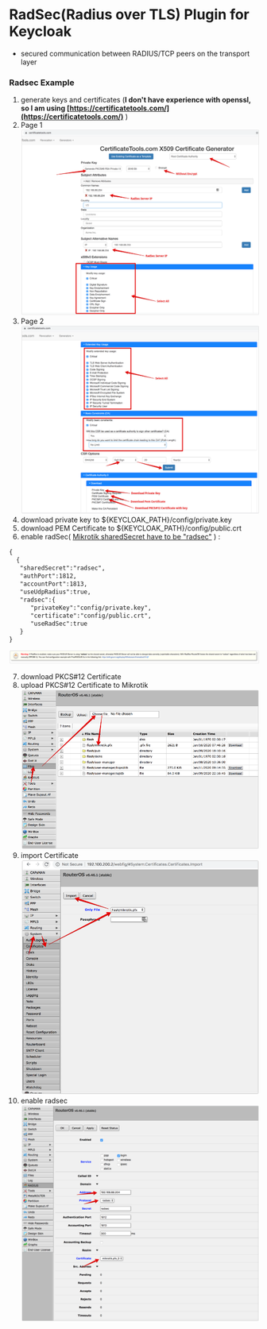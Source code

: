 #  RadSec(Radius over TLS) Plugin for Keycloak
- secured communication between RADIUS/TCP peers on the transport layer
### Radsec Example
1. generate keys and certificates (**I don't have experience with openssl, so I am using [https://certificatetools.com/](https://certificatetools.com/)** )
2. Page 1 ![CerificatePage1](../../docs/CerificatePage1.png)
3. Page 2 ![CertificatePage2](../../docs/CertificatePage2.png)
4. download private key to ${KEYCLOAK_PATH}/config/private.key
5. download PEM Certificate to ${KEYCLOAK_PATH}/config/public.crt
6. enable radSec( [Mikrotik sharedSecret have to be "radsec"](https://wiki.mikrotik.com/wiki/Manual:RADIUS_Client) ) :
<pre><code>{
  {
   "sharedSecret":"radsec",
   "authPort":1812,
   "accountPort":1813,
   "useUdpRadius":true,
   "radsec":{
      "privateKey":"config/private.key",
      "certificate":"config/public.crt",
      "useRadSec":true
   }
}</code></pre>
![RadSecWarning](../../docs/RadSecWarning.png)

7. download PKCS#12 Certificate
8. upload PKCS#12 Certificate  to Mikrotik ![uploadCertificate](../../docs/uploadCertificate.png)
9. import Certificate ![import Certificate](../../docs/import%20Certificate.png)
10. enable radsec ![radiusRadSec](../../docs/radiusRadSec.png)
